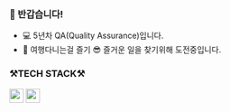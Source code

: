 ### 👋 반갑습니다!




* 💻 5년차 QA(Quality Assurance)입니다.
* 🧳 여행다니는걸 즐기 😎 즐거운 일을 찾기위해 도전중입니다.


<h3> ⚒️TECH STACK⚒️</h3>


<code><img height="25" img src="https://img.shields.io/badge/Selenium-43B02A?style=flat-square&logo=Selenium&logoColor=white"/></a></code>   <code><img height="25" img src="https://img.shields.io/badge/Python-3766AB?style=flat-square&logo=Python&logoColor=white"/></a></code>
